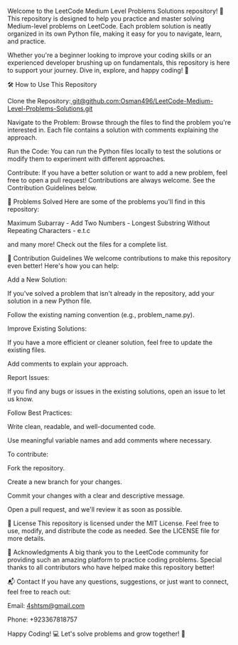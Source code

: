 Welcome to the LeetCode Medium Level Problems Solutions repository! 🎉 This repository is designed to help you practice and master solving Medium-level problems on LeetCode. Each problem solution is neatly organized in its own Python file, making it easy for you to navigate, learn, and practice.

Whether you're a beginner looking to improve your coding skills or an experienced developer brushing up on fundamentals, this repository is here to support your journey. Dive in, explore, and happy coding! 🚀

🛠️ How to Use This Repository

Clone the Repository:[ git@github.com:Osman496/LeetCode-Medium-Level-Problems-Solutions.git](https://github.com/Osman496/LeetCode-Medium-Level-Problems-Solutions.git)

Navigate to the Problem: Browse through the files to find the problem you're interested in. Each file contains a solution with comments explaining the approach.

Run the Code: You can run the Python files locally to test the solutions or modify them to experiment with different approaches.

Contribute: If you have a better solution or want to add a new problem, feel free to open a pull request! Contributions are always welcome. See the Contribution Guidelines below.

🧩 Problems Solved Here are some of the problems you'll find in this repository:

Maximum Subarray - 
Add Two Numbers -
Longest Substring Without Repeating Characters -
e.t.c

and many more! Check out the files for a complete list.

🤝 Contribution Guidelines We welcome contributions to make this repository even better! Here's how you can help:

Add a New Solution:

If you've solved a problem that isn't already in the repository, add your solution in a new Python file.

Follow the existing naming convention (e.g., problem_name.py).

Improve Existing Solutions:

If you have a more efficient or cleaner solution, feel free to update the existing files.

Add comments to explain your approach.

Report Issues:

If you find any bugs or issues in the existing solutions, open an issue to let us know.

Follow Best Practices:

Write clean, readable, and well-documented code.

Use meaningful variable names and add comments where necessary.

To contribute:

Fork the repository.

Create a new branch for your changes.

Commit your changes with a clear and descriptive message.

Open a pull request, and we'll review it as soon as possible.

📜 License This repository is licensed under the MIT License. Feel free to use, modify, and distribute the code as needed. See the LICENSE file for more details.

🙏 Acknowledgments A big thank you to the LeetCode community for providing such an amazing platform to practice coding problems. Special thanks to all contributors who have helped make this repository better!

📬 Contact If you have any questions, suggestions, or just want to connect, feel free to reach out:

Email: 4shtsm@gmail.com

Phone: +923367818757

Happy Coding! 💻 Let's solve problems and grow together! 🌱

